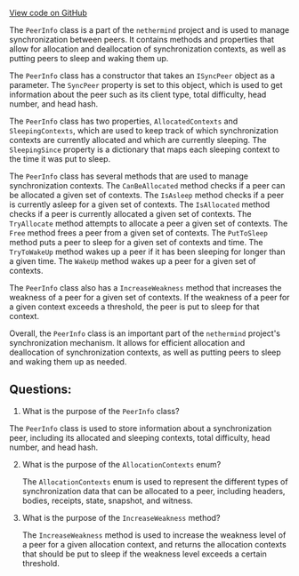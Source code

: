 [View code on GitHub](https://github.com/nethermindeth/nethermind/Nethermind.Synchronization/Peers/PeerInfo.cs)

The `PeerInfo` class is a part of the `nethermind` project and is used to manage synchronization between peers. It contains methods and properties that allow for allocation and deallocation of synchronization contexts, as well as putting peers to sleep and waking them up. 

The `PeerInfo` class has a constructor that takes an `ISyncPeer` object as a parameter. The `SyncPeer` property is set to this object, which is used to get information about the peer such as its client type, total difficulty, head number, and head hash. 

The `PeerInfo` class has two properties, `AllocatedContexts` and `SleepingContexts`, which are used to keep track of which synchronization contexts are currently allocated and which are currently sleeping. The `SleepingSince` property is a dictionary that maps each sleeping context to the time it was put to sleep. 

The `PeerInfo` class has several methods that are used to manage synchronization contexts. The `CanBeAllocated` method checks if a peer can be allocated a given set of contexts. The `IsAsleep` method checks if a peer is currently asleep for a given set of contexts. The `IsAllocated` method checks if a peer is currently allocated a given set of contexts. The `TryAllocate` method attempts to allocate a peer a given set of contexts. The `Free` method frees a peer from a given set of contexts. The `PutToSleep` method puts a peer to sleep for a given set of contexts and time. The `TryToWakeUp` method wakes up a peer if it has been sleeping for longer than a given time. The `WakeUp` method wakes up a peer for a given set of contexts. 

The `PeerInfo` class also has a `IncreaseWeakness` method that increases the weakness of a peer for a given set of contexts. If the weakness of a peer for a given context exceeds a threshold, the peer is put to sleep for that context. 

Overall, the `PeerInfo` class is an important part of the `nethermind` project's synchronization mechanism. It allows for efficient allocation and deallocation of synchronization contexts, as well as putting peers to sleep and waking them up as needed.
## Questions: 
 1. What is the purpose of the `PeerInfo` class?
   
   The `PeerInfo` class is used to store information about a synchronization peer, including its allocated and sleeping contexts, total difficulty, head number, and head hash.

2. What is the purpose of the `AllocationContexts` enum?
   
   The `AllocationContexts` enum is used to represent the different types of synchronization data that can be allocated to a peer, including headers, bodies, receipts, state, snapshot, and witness.

3. What is the purpose of the `IncreaseWeakness` method?
   
   The `IncreaseWeakness` method is used to increase the weakness level of a peer for a given allocation context, and returns the allocation contexts that should be put to sleep if the weakness level exceeds a certain threshold.